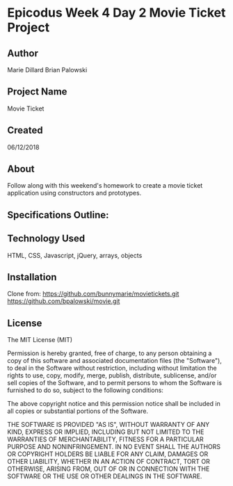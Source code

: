 # Epicodus Week 4 Day 2 Movie Ticket Project

## Author

Marie Dillard
Brian Palowski
## Project Name

Movie Ticket

## Created

06/12/2018

## About

Follow along with this weekend's homework to create a movie ticket application using constructors and prototypes.

## Specifications Outline:


## Technology Used

HTML, CSS, Javascript, jQuery, arrays, objects

## Installation
Clone from:
https://github.com/bunnymarie/movietickets.git
https://github.com/bpalowski/movie.git


## License

The MIT License (MIT)

Permission is hereby granted, free of charge, to any person obtaining a copy of this software and associated documentation files (the "Software"), to deal in the Software without restriction, including without limitation the rights to use, copy, modify, merge, publish, distribute, sublicense, and/or sell copies of the Software, and to permit persons to whom the Software is furnished to do so, subject to the following conditions:

The above copyright notice and this permission notice shall be included in all copies or substantial portions of the Software.

THE SOFTWARE IS PROVIDED "AS IS", WITHOUT WARRANTY OF ANY KIND, EXPRESS OR IMPLIED, INCLUDING BUT NOT LIMITED TO THE WARRANTIES OF MERCHANTABILITY, FITNESS FOR A PARTICULAR PURPOSE AND NONINFRINGEMENT. IN NO EVENT SHALL THE AUTHORS OR COPYRIGHT HOLDERS BE LIABLE FOR ANY CLAIM, DAMAGES OR OTHER LIABILITY, WHETHER IN AN ACTION OF CONTRACT, TORT OR OTHERWISE, ARISING FROM, OUT OF OR IN CONNECTION WITH THE SOFTWARE OR THE USE OR OTHER DEALINGS IN THE SOFTWARE.
